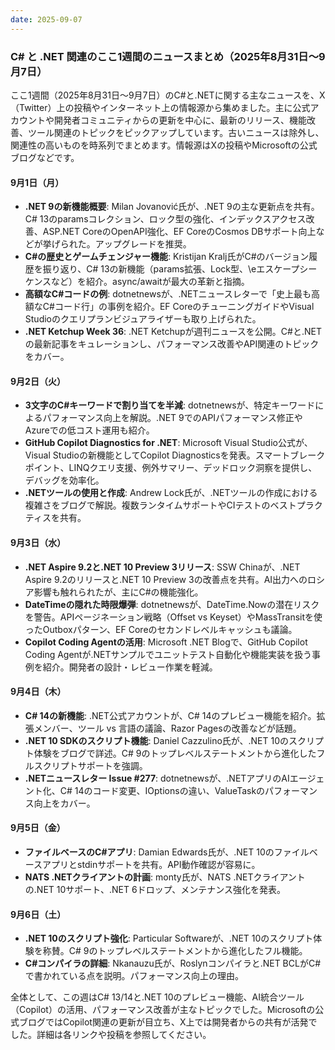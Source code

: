 ```yaml
---
date: 2025-09-07
---
```

### C# と .NET 関連のここ1週間のニュースまとめ（2025年8月31日〜9月7日）

ここ1週間（2025年8月31日〜9月7日）のC#と.NETに関する主なニュースを、X（Twitter）上の投稿やインターネット上の情報源から集めました。主に公式アカウントや開発者コミュニティからの更新を中心に、最新のリリース、機能改善、ツール関連のトピックをピックアップしています。古いニュースは除外し、関連性の高いものを時系列でまとめます。情報源はXの投稿やMicrosoftの公式ブログなどです。

#### 9月1日（月）
- **.NET 9の新機能概要**: Milan Jovanović氏が、.NET 9の主な更新点を共有。C# 13のparamsコレクション、ロック型の強化、インデックスアクセス改善、ASP.NET CoreのOpenAPI強化、EF CoreのCosmos DBサポート向上などが挙げられた。アップグレードを推奨。
- **C#の歴史とゲームチェンジャー機能**: Kristijan Kralj氏がC#のバージョン履歴を振り返り、C# 13の新機能（params拡張、Lock型、\eエスケープシーケンスなど）を紹介。async/awaitが最大の革新と指摘。
- **高額なC#コードの例**: dotnetnewsが、.NETニュースレターで「史上最も高額なC#コード行」の事例を紹介。EF CoreのチューニングガイドやVisual Studioのクエリプランビジュアライザーも取り上げられた。
- **.NET Ketchup Week 36**: .NET Ketchupが週刊ニュースを公開。C#と.NETの最新記事をキュレーションし、パフォーマンス改善やAPI関連のトピックをカバー。

#### 9月2日（火）
- **3文字のC#キーワードで割り当てを半減**: dotnetnewsが、特定キーワードによるパフォーマンス向上を解説。.NET 9でのAPIパフォーマンス修正やAzureでの低コスト運用も紹介。
- **GitHub Copilot Diagnostics for .NET**: Microsoft Visual Studio公式が、Visual Studioの新機能としてCopilot Diagnosticsを発表。スマートブレークポイント、LINQクエリ支援、例外サマリー、デッドロック洞察を提供し、デバッグを効率化。
- **.NETツールの使用と作成**: Andrew Lock氏が、.NETツールの作成における複雑さをブログで解説。複数ランタイムサポートやCIテストのベストプラクティスを共有。

#### 9月3日（水）
- **.NET Aspire 9.2と.NET 10 Preview 3リリース**: SSW Chinaが、.NET Aspire 9.2のリリースと.NET 10 Preview 3の改善点を共有。AI出力へのロシア影響も触れられたが、主にC#の機能強化。
- **DateTimeの隠れた時限爆弾**: dotnetnewsが、DateTime.Nowの潜在リスクを警告。APIページネーション戦略（Offset vs Keyset）やMassTransitを使ったOutboxパターン、EF Coreのセカンドレベルキャッシュも議論。
- **Copilot Coding Agentの活用**: Microsoft .NET Blogで、GitHub Copilot Coding Agentが.NETサンプルでユニットテスト自動化や機能実装を扱う事例を紹介。開発者の設計・レビュー作業を軽減。

#### 9月4日（木）
- **C# 14の新機能**: .NET公式アカウントが、C# 14のプレビュー機能を紹介。拡張メンバー、ツール vs 言語の議論、Razor Pagesの改善などが話題。
- **.NET 10 SDKのスクリプト機能**: Daniel Cazzulino氏が、.NET 10のスクリプト体験をブログで詳述。C# 9のトップレベルステートメントから進化したフルスクリプトサポートを強調。  
- **.NETニュースレター Issue #277**: dotnetnewsが、.NETアプリのAIエージェント化、C# 14のコード変更、IOptionsの違い、ValueTaskのパフォーマンス向上をカバー。

#### 9月5日（金）
- **ファイルベースのC#アプリ**: Damian Edwards氏が、.NET 10のファイルベースアプリとstdinサポートを共有。API動作確認が容易に。
- **NATS .NETクライアントの計画**: monty氏が、NATS .NETクライアントの.NET 10サポート、.NET 6ドロップ、メンテナンス強化を発表。

#### 9月6日（土）
- **.NET 10のスクリプト強化**: Particular Softwareが、.NET 10のスクリプト体験を称賛。C# 9のトップレベルステートメントから進化したフル機能。
- **C#コンパイラの詳細**: Nkanauzu氏が、Roslynコンパイラと.NET BCLがC#で書かれている点を説明。パフォーマンス向上の理由。 

全体として、この週はC# 13/14と.NET 10のプレビュー機能、AI統合ツール（Copilot）の活用、パフォーマンス改善が主なトピックでした。Microsoftの公式ブログではCopilot関連の更新が目立ち、X上では開発者からの共有が活発でした。詳細は各リンクや投稿を参照してください。